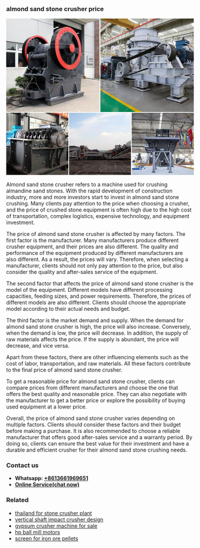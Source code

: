 <h3>almond sand stone crusher price</h3><img src='1708309115.jpg' alt=''><p>Almond sand stone crusher refers to a machine used for crushing almandine sand stones. With the rapid development of construction industry, more and more investors start to invest in almond sand stone crushing. Many clients pay attention to the price when choosing a crusher, and the price of crushed stone equipment is often high due to the high cost of transportation, complex logistics, expensive technology, and equipment investment.</p><p>The price of almond sand stone crusher is affected by many factors. The first factor is the manufacturer. Many manufacturers produce different crusher equipment, and their prices are also different. The quality and performance of the equipment produced by different manufacturers are also different. As a result, the prices will vary. Therefore, when selecting a manufacturer, clients should not only pay attention to the price, but also consider the quality and after-sales service of the equipment.</p><p>The second factor that affects the price of almond sand stone crusher is the model of the equipment. Different models have different processing capacities, feeding sizes, and power requirements. Therefore, the prices of different models are also different. Clients should choose the appropriate model according to their actual needs and budget.</p><p>The third factor is the market demand and supply. When the demand for almond sand stone crusher is high, the price will also increase. Conversely, when the demand is low, the price will decrease. In addition, the supply of raw materials affects the price. If the supply is abundant, the price will decrease, and vice versa.</p><p>Apart from these factors, there are other influencing elements such as the cost of labor, transportation, and raw materials. All these factors contribute to the final price of almond sand stone crusher.</p><p>To get a reasonable price for almond sand stone crusher, clients can compare prices from different manufacturers and choose the one that offers the best quality and reasonable price. They can also negotiate with the manufacturer to get a better price or explore the possibility of buying used equipment at a lower price.</p><p>Overall, the price of almond sand stone crusher varies depending on multiple factors. Clients should consider these factors and their budget before making a purchase. It is also recommended to choose a reliable manufacturer that offers good after-sales service and a warranty period. By doing so, clients can ensure the best value for their investment and have a durable and efficient crusher for their almond sand stone crushing needs.</p><h3>Contact us</h3><ul><li><strong>Whatsapp:&nbsp;<a href="https://wa.me/8613661969651">+8613661969651</a></strong></li><li><a href="https://swt.shibang-china.com/?git&amp;zhl&amp;almond sand stone crusher price"><strong>Online Service(chat now)</strong></a></li></ul><h3>Related</h3><ul><li><a href='thailand for stone crusher plant.md'>thailand for stone crusher plant</a></li><li><a href='vertical shaft impact crusher design.md'>vertical shaft impact crusher design</a></li><li><a href='gypsum crusher machine for sale.md'>gypsum crusher machine for sale</a></li><li><a href='hp ball mill motors.md'>hp ball mill motors</a></li><li><a href='screen for iron ore pellets.md'>screen for iron ore pellets</a></li></ul>